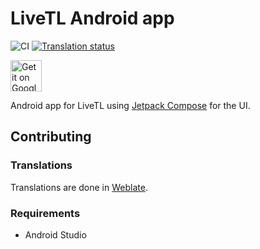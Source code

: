 # LiveTL Android app

![CI](https://github.com/LiveTL/android/workflows/CI/badge.svg?event=push) [![Translation status](https://hosted.weblate.org/widgets/livetl/-/android/svg-badge.svg)](https://hosted.weblate.org/engage/livetl/)

<a href="https://play.google.com/store/apps/details?id=com.livetl.android">
  <img height="50" alt="Get it on Google Play"
       src="https://play.google.com/intl/en_us/badges/images/apps/en-play-badge.png" />
</a>

Android app for LiveTL using [Jetpack Compose](https://developer.android.com/jetpack/compose) for the UI.


## Contributing

### Translations
Translations are done in [Weblate](https://hosted.weblate.org/projects/livetl/android/).

### Requirements
- Android Studio
